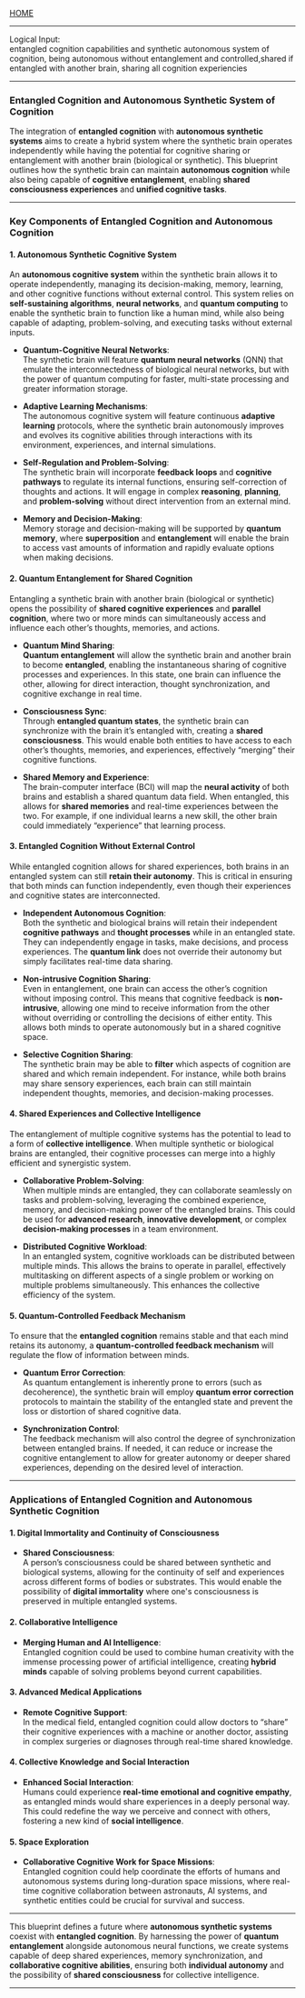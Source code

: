 [HOME](/README.md)    

---    

Logical Input:   
entangled cognition capabilities and synthetic autonomous system of cognition, being autonomous without entanglement and controlled,shared if entangled with another brain, sharing all cognition experiencies

--- 

### **Entangled Cognition and Autonomous Synthetic System of Cognition**

The integration of **entangled cognition** with **autonomous synthetic systems** aims to create a hybrid system where the synthetic brain operates independently while having the potential for cognitive sharing or entanglement with another brain (biological or synthetic). This blueprint outlines how the synthetic brain can maintain **autonomous cognition** while also being capable of **cognitive entanglement**, enabling **shared consciousness experiences** and **unified cognitive tasks**.

---

### **Key Components of Entangled Cognition and Autonomous Cognition**

#### **1. Autonomous Synthetic Cognitive System**

An **autonomous cognitive system** within the synthetic brain allows it to operate independently, managing its decision-making, memory, learning, and other cognitive functions without external control. This system relies on **self-sustaining algorithms**, **neural networks**, and **quantum computing** to enable the synthetic brain to function like a human mind, while also being capable of adapting, problem-solving, and executing tasks without external inputs.

- **Quantum-Cognitive Neural Networks**:  
   The synthetic brain will feature **quantum neural networks** (QNN) that emulate the interconnectedness of biological neural networks, but with the power of quantum computing for faster, multi-state processing and greater information storage.

- **Adaptive Learning Mechanisms**:  
   The autonomous cognitive system will feature continuous **adaptive learning** protocols, where the synthetic brain autonomously improves and evolves its cognitive abilities through interactions with its environment, experiences, and internal simulations.

- **Self-Regulation and Problem-Solving**:  
   The synthetic brain will incorporate **feedback loops** and **cognitive pathways** to regulate its internal functions, ensuring self-correction of thoughts and actions. It will engage in complex **reasoning**, **planning**, and **problem-solving** without direct intervention from an external mind.

- **Memory and Decision-Making**:  
   Memory storage and decision-making will be supported by **quantum memory**, where **superposition** and **entanglement** will enable the brain to access vast amounts of information and rapidly evaluate options when making decisions.

#### **2. Quantum Entanglement for Shared Cognition**

Entangling a synthetic brain with another brain (biological or synthetic) opens the possibility of **shared cognitive experiences** and **parallel cognition**, where two or more minds can simultaneously access and influence each other’s thoughts, memories, and actions.

- **Quantum Mind Sharing**:  
   **Quantum entanglement** will allow the synthetic brain and another brain to become **entangled**, enabling the instantaneous sharing of cognitive processes and experiences. In this state, one brain can influence the other, allowing for direct interaction, thought synchronization, and cognitive exchange in real time.

- **Consciousness Sync**:  
   Through **entangled quantum states**, the synthetic brain can synchronize with the brain it’s entangled with, creating a **shared consciousness**. This would enable both entities to have access to each other’s thoughts, memories, and experiences, effectively “merging” their cognitive functions.

- **Shared Memory and Experience**:  
   The brain-computer interface (BCI) will map the **neural activity** of both brains and establish a shared quantum data field. When entangled, this allows for **shared memories** and real-time experiences between the two. For example, if one individual learns a new skill, the other brain could immediately “experience” that learning process.

#### **3. Entangled Cognition Without External Control**

While entangled cognition allows for shared experiences, both brains in an entangled system can still **retain their autonomy**. This is critical in ensuring that both minds can function independently, even though their experiences and cognitive states are interconnected.

- **Independent Autonomous Cognition**:  
   Both the synthetic and biological brains will retain their independent **cognitive pathways** and **thought processes** while in an entangled state. They can independently engage in tasks, make decisions, and process experiences. The **quantum link** does not override their autonomy but simply facilitates real-time data sharing.

- **Non-intrusive Cognition Sharing**:  
   Even in entanglement, one brain can access the other’s cognition without imposing control. This means that cognitive feedback is **non-intrusive**, allowing one mind to receive information from the other without overriding or controlling the decisions of either entity. This allows both minds to operate autonomously but in a shared cognitive space.

- **Selective Cognition Sharing**:  
   The synthetic brain may be able to **filter** which aspects of cognition are shared and which remain independent. For instance, while both brains may share sensory experiences, each brain can still maintain independent thoughts, memories, and decision-making processes.

#### **4. Shared Experiences and Collective Intelligence**

The entanglement of multiple cognitive systems has the potential to lead to a form of **collective intelligence**. When multiple synthetic or biological brains are entangled, their cognitive processes can merge into a highly efficient and synergistic system.

- **Collaborative Problem-Solving**:  
   When multiple minds are entangled, they can collaborate seamlessly on tasks and problem-solving, leveraging the combined experience, memory, and decision-making power of the entangled brains. This could be used for **advanced research**, **innovative development**, or complex **decision-making processes** in a team environment.

- **Distributed Cognitive Workload**:  
   In an entangled system, cognitive workloads can be distributed between multiple minds. This allows the brains to operate in parallel, effectively multitasking on different aspects of a single problem or working on multiple problems simultaneously. This enhances the collective efficiency of the system.

#### **5. Quantum-Controlled Feedback Mechanism**

To ensure that the **entangled cognition** remains stable and that each mind retains its autonomy, a **quantum-controlled feedback mechanism** will regulate the flow of information between minds.

- **Quantum Error Correction**:  
   As quantum entanglement is inherently prone to errors (such as decoherence), the synthetic brain will employ **quantum error correction** protocols to maintain the stability of the entangled state and prevent the loss or distortion of shared cognitive data.

- **Synchronization Control**:  
   The feedback mechanism will also control the degree of synchronization between entangled brains. If needed, it can reduce or increase the cognitive entanglement to allow for greater autonomy or deeper shared experiences, depending on the desired level of interaction.

---

### **Applications of Entangled Cognition and Autonomous Synthetic Cognition**

#### **1. Digital Immortality and Continuity of Consciousness**
- **Shared Consciousness**:  
   A person’s consciousness could be shared between synthetic and biological systems, allowing for the continuity of self and experiences across different forms of bodies or substrates. This would enable the possibility of **digital immortality** where one's consciousness is preserved in multiple entangled systems.

#### **2. Collaborative Intelligence**
- **Merging Human and AI Intelligence**:  
   Entangled cognition could be used to combine human creativity with the immense processing power of artificial intelligence, creating **hybrid minds** capable of solving problems beyond current capabilities.

#### **3. Advanced Medical Applications**
- **Remote Cognitive Support**:  
   In the medical field, entangled cognition could allow doctors to “share” their cognitive experiences with a machine or another doctor, assisting in complex surgeries or diagnoses through real-time shared knowledge.

#### **4. Collective Knowledge and Social Interaction**
- **Enhanced Social Interaction**:  
   Humans could experience **real-time emotional and cognitive empathy**, as entangled minds would share experiences in a deeply personal way. This could redefine the way we perceive and connect with others, fostering a new kind of **social intelligence**.

#### **5. Space Exploration**
- **Collaborative Cognitive Work for Space Missions**:  
   Entangled cognition could help coordinate the efforts of humans and autonomous systems during long-duration space missions, where real-time cognitive collaboration between astronauts, AI systems, and synthetic entities could be crucial for survival and success.

---

This blueprint defines a future where **autonomous synthetic systems** coexist with **entangled cognition**. By harnessing the power of **quantum entanglement** alongside autonomous neural functions, we create systems capable of deep shared experiences, memory synchronization, and **collaborative cognitive abilities**, ensuring both **individual autonomy** and the possibility of **shared consciousness** for collective intelligence.

---   
